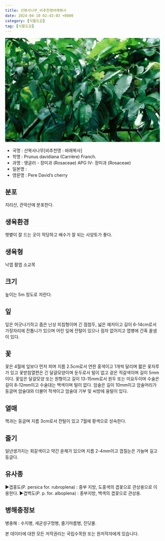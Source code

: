 ```yaml
---
title: 산복사나무_비추천명바래복사
date: 2024-04-10 02:43:03 +0800
category: [식물도감]
tag: [식물도감]
---
```




![산복사나무[비추천명 : 바래복사]](/assets/img/fileUpload/plants/basic/Rosaceae/Prunus/12686/1_th2.JPG)
- 국명 : 산복사나무[비추천명 : 바래복사]
- 학명 : Prunus davidiana (Carrière) Franch.
- 과명 : 앵글러 - 장미과 (Rosaceae) APG Ⅳ- 장미과 (Rosaceae)
- 일본명 : 
- 영문명 : Pere David’s cherry


## 분포
지리산, 관악산에 분포한다.
## 생육환경
햇볕이 잘 드는 곳이 적당하고 배수가 잘 되는 사양토가 좋다.
## 생육형
낙엽 활엽 소교목
## 크기
높이는 5m 정도로 자란다.
## 잎
잎은 어긋나기하고 좁은 난상 피침형이며 긴 점첨두, 넓은 예저이고 길이 6-14cm로서 가장자리에 잔톱니가 있으며 어린 잎에 잔털이 있으나 점차 없어지고 엽병에 간혹 꿀샘이 있다.
## 꽃
꽃은 4월에 잎보다 먼저 피며 지름 2.5cm로서 연한 홍색이고 1개씩 달리며 짧은 꽃자루가 있고 꽃받침열편은 긴 달걀모양이며 둔두로서 털이 없고 겉은 적갈색이며 길이 5mm이다. 꽃잎은 달걀모양 또는 원형이고 길이 13-15mm로서 원두 또는 미요두이며 수술은 길이 8-12mm이고 수술대는 백색이며 털이 없다. 암술은 길이 10mm이고 암술머리가 둥글며 암술대와 더불어 적색이고 암술대 기부 및 씨방에 융털이 있다.
## 열매
핵과는 둥글며 지름 3cm로서 잔털이 있고 7월에 황색으로 성숙한다.
## 줄기
일년생가지는 회갈색이고 약간 윤채가 있으며 지름 2-4mm이고 껍질눈은 가늘며 길고 둥글다.
## 유사종
▶겹홍도(P. persica for. rubroplena) : 중부 지방, 도홍색의 겹꽃으로 관상용으로 이용한다.
▶겹백도(P. p. for. alboplena) : 중부지방, 백색의 겹꽃으로 관상용.
## 병해충정보
병충해 : 수지병, 세균성구멍병, 줄기마름병, 진딧물.






본 데이터에 대한 모든 저작권리는 국립수목원 또는 원저작자에게 있습니다.
